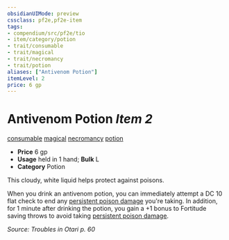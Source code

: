```yaml
---
obsidianUIMode: preview
cssclass: pf2e,pf2e-item
tags:
- compendium/src/pf2e/tio
- item/category/potion
- trait/consumable
- trait/magical
- trait/necromancy
- trait/potion
aliases: ["Antivenom Potion"]
itemLevel: 2
price: 6 gp
---
```

# Antivenom Potion *Item 2*  
[consumable](../../../rules/traits/consumable.md)  [magical](../../../rules/traits/magical.md)  [necromancy](../../../rules/traits/necromancy.md)  [potion](../../../rules/traits/potion.md)  

- **Price** 6 gp
- **Usage** held in 1 hand; **Bulk** L
- **Category** Potion

This cloudy, white liquid helps protect against poisons.

When you drink an antivenom potion, you can immediately attempt a DC 10 flat check to end any [persistent poison damage](../../../rules/conditions.md#Persistent%20Damage) you're taking. In addition, for 1 minute after drinking the potion, you gain a +1 bonus to Fortitude saving throws to avoid taking [persistent poison damage](../../../rules/conditions.md#Persistent%20Damage).

*Source: Troubles in Otari p. 60*